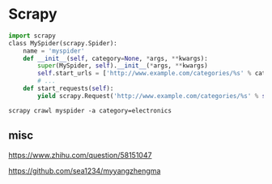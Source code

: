 # Scrapy


``` python
import scrapy
​class MySpider(scrapy.Spider):    
    name = 'myspider'​    
    def __init__(self, category=None, *args, **kwargs):        
        super(MySpider, self).__init__(*args, **kwargs)
        self.start_urls = ['http://www.example.com/categories/%s' % category]        
        # ...
    def start_requests(self):
        yield scrapy.Request('http://www.example.com/categories/%s' % self.category)

```


```
scrapy crawl myspider -a category=electronics

```
## misc

https://www.zhihu.com/question/58151047


https://github.com/sea1234/myyangzhengma